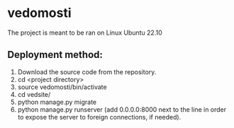 # vedomosti

The project is meant to be ran on Linux Ubuntu 22.10

## Deployment method:
1. Download the source code from the repository.
2. cd \<project directory\>
3. source vedomosti/bin/activate
4. cd vedsite/
5. python manage.py migrate
6. python manage.py runserver (add 0.0.0.0:8000 next to the line in order to expose the server to foreign connections, if needed).
